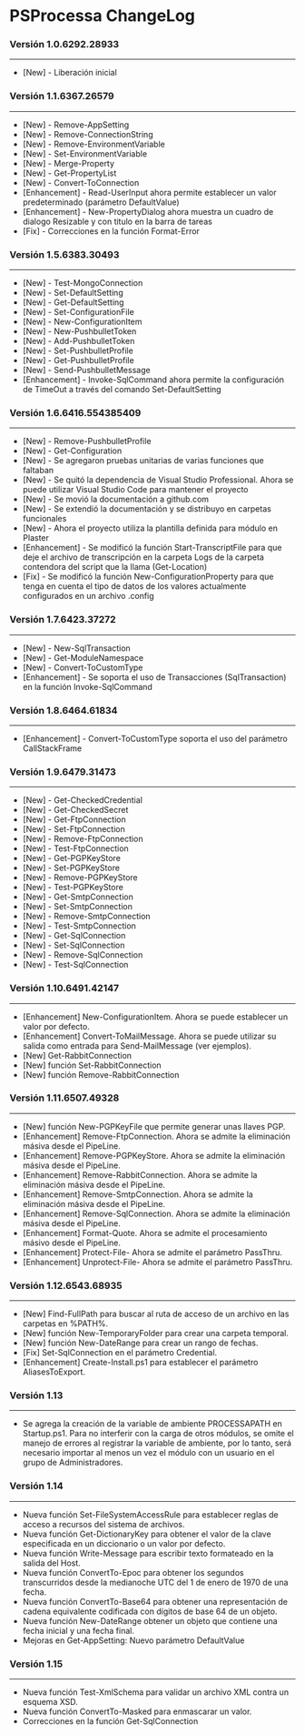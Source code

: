# PSProcessa ChangeLog

### Versión 1.0.6292.28933
------
* \[New\] - Liberación inicial


### Versión 1.1.6367.26579
------
- \[New\] - Remove-AppSetting
- \[New\] - Remove-ConnectionString
- \[New\] - Remove-EnvironmentVariable
- \[New\] - Set-EnvironmentVariable
- \[New\] - Merge-Property
- \[New\] - Get-PropertyList
- \[New\] - Convert-ToConnection
- \[Enhancement\] - Read-UserInput ahora permite establecer un valor predeterminado (parámetro DefaultValue)
- \[Enhancement\] - New-PropertyDialog ahora muestra un cuadro de dialogo Resizable y con titulo en la barra de tareas
- \[Fix\] - Correcciones en la función Format-Error

### Versión 1.5.6383.30493
------
- \[New\] - Test-MongoConnection
- \[New\] - Set-DefaultSetting
- \[New\] - Get-DefaultSetting
- \[New\] - Set-ConfigurationFile
- \[New\] - New-ConfigurationItem
- \[New\] - New-PushbulletToken
- \[New\] - Add-PushbulletToken
- \[New\] - Set-PushbulletProfile
- \[New\] - Get-PushbulletProfile
- \[New\] - Send-PushbulletMessage
- \[Enhancement\] - Invoke-SqlCommand ahora permite la configuración de TimeOut a través del comando Set-DefaultSetting

### Versión 1.6.6416.554385409
------
- \[New\] - Remove-PushbulletProfile
- \[New\] - Get-Configuration
- \[New\] - Se agregaron pruebas unitarias de varias funciones que faltaban
- \[New\] - Se quitó la dependencia de Visual Studio Professional. Ahora se puede utilizar Visual Studio Code para mantener el proyecto
- \[New\] - Se movió la documentación a github.com
- \[New\] - Se extendió la documentación y se distribuyo en carpetas funcionales
- \[New\] - Ahora el proyecto utiliza la plantilla definida para módulo en Plaster
- \[Enhancement\] - Se modificó la función Start-TranscriptFile para que deje el archivo de transcripción en la carpeta Logs de la carpeta contendora del script que la llama (Get-Location)
- \[Fix\] - Se modificó la función New-ConfigurationProperty para que tenga en cuenta el tipo de datos de los valores actualmente configurados en un archivo .config


### Versión 1.7.6423.37272
------
- \[New\] - New-SqlTransaction
- \[New\] - Get-ModuleNamespace
- \[New\] - Convert-ToCustomType
- \[Enhancement\] - Se soporta el uso de Transacciones (SqlTransaction) en la función Invoke-SqlCommand

### Versión 1.8.6464.61834
------
- \[Enhancement\] - Convert-ToCustomType soporta el uso del parámetro CallStackFrame

### Versión 1.9.6479.31473
------
- \[New\] - Get-CheckedCredential
- \[New\] - Get-CheckedSecret
- \[New\] - Get-FtpConnection
- \[New\] - Set-FtpConnection
- \[New\] - Remove-FtpConnection
- \[New\] - Test-FtpConnection
- \[New\] - Get-PGPKeyStore
- \[New\] - Set-PGPKeyStore
- \[New\] - Remove-PGPKeyStore
- \[New\] - Test-PGPKeyStore
- \[New\] - Get-SmtpConnection
- \[New\] - Set-SmtpConnection
- \[New\] - Remove-SmtpConnection
- \[New\] - Test-SmtpConnection
- \[New\] - Get-SqlConnection
- \[New\] - Set-SqlConnection
- \[New\] - Remove-SqlConnection
- \[New\] - Test-SqlConnection

### Versión 1.10.6491.42147
------
- \[Enhancement\] New-ConfigurationItem. Ahora se puede establecer un valor por defecto.
- \[Enhancement\] Convert-ToMailMessage. Ahora se puede utilizar su salida como entrada para Send-MailMessage (ver ejemplos).
- \[New\] Get-RabbitConnection
- \[New\] función Set-RabbitConnection
- \[New\] función Remove-RabbitConnection

### Versión 1.11.6507.49328
------
- \[New\] función New-PGPKeyFile que permite generar unas llaves PGP.
- \[Enhancement\] Remove-FtpConnection. Ahora se admite la eliminación másiva desde el PipeLine.
- \[Enhancement\] Remove-PGPKeyStore. Ahora se admite la eliminación másiva desde el PipeLine.
- \[Enhancement\] Remove-RabbitConnection. Ahora se admite la eliminación másiva desde el PipeLine.
- \[Enhancement\] Remove-SmtpConnection. Ahora se admite la eliminación másiva desde el PipeLine.
- \[Enhancement\] Remove-SqlConnection. Ahora se admite la eliminación másiva desde el PipeLine.
- \[Enhancement\] Format-Quote. Ahora se admite el procesamiento másivo desde el PipeLine.
- \[Enhancement\] Protect-File- Ahora se admite el parámetro PassThru.
- \[Enhancement\] Unprotect-File- Ahora se admite el parámetro PassThru.

### Versión 1.12.6543.68935
------
- \[New\] Find-FullPath para buscar al ruta de acceso de un archivo en las carpetas en %PATH%.
- \[New\] función New-TemporaryFolder para crear una carpeta temporal.
- \[New\] función New-DateRange para crear un rango de fechas.
- \[Fix\] Set-SqlConnection en el parámetro Credential.
- \[Enhancement\] Create-Install.ps1 para establecer el parámetro AliasesToExport.

###  Versión 1.13
------
- Se agrega la creación de la variable de ambiente PROCESSAPATH en Startup.ps1. Para no interferir con la carga de otros módulos, se omite el manejo de errores al registrar la variable de ambiente, por lo tanto, será necesario importar al menos un vez el módulo con un usuario en el grupo de Administradores.

### Versión 1.14
------
- Nueva función Set-FileSystemAccessRule para establecer reglas de acceso a recursos del sistema de archivos.
- Nueva función Get-DictionaryKey para obtener el valor de la clave especificada en un diccionario o un valor por defecto.
- Nueva función Write-Message para escribir texto formateado en la salida del Host.
- Nueva función ConvertTo-Epoc para obtener los segundos transcurridos desde la medianoche UTC del 1 de enero de 1970 de una fecha.
- Nueva función ConvertTo-Base64 para obtener una representación de cadena equivalente codificada con dígitos de base 64 de un objeto.
- Nueva función New-DateRange obtener un objeto que contiene una fecha inicial y una fecha final.
- Mejoras en Get-AppSetting: Nuevo parámetro DefaultValue

### Versión 1.15
------
- Nueva función Test-XmlSchema para validar un archivo XML contra un esquema XSD.
- Nueva función ConvertTo-Masked para enmascarar un valor.
- Correcciones en la función Get-SqlConnection
